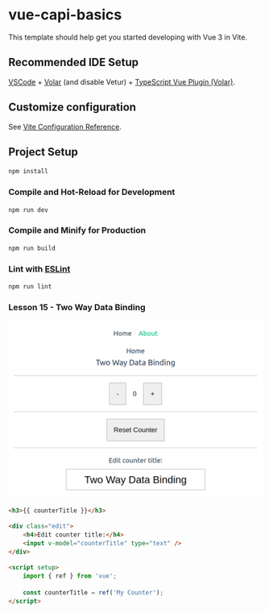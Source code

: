 # vue-capi-basics

This template should help get you started developing with Vue 3 in Vite.

## Recommended IDE Setup

[VSCode](https://code.visualstudio.com/) + [Volar](https://marketplace.visualstudio.com/items?itemName=Vue.volar) (and disable Vetur) + [TypeScript Vue Plugin (Volar)](https://marketplace.visualstudio.com/items?itemName=Vue.vscode-typescript-vue-plugin).

## Customize configuration

See [Vite Configuration Reference](https://vitejs.dev/config/).

## Project Setup

```sh
npm install
```

### Compile and Hot-Reload for Development

```sh
npm run dev
```

### Compile and Minify for Production

```sh
npm run build
```

### Lint with [ESLint](https://eslint.org/)

```sh
npm run lint
```

### Lesson 15 - Two Way Data Binding

<img src="images/lesson-15-2-way-data-binding-v-model-counterTitle.png" />

```html
<h3>{{ counterTitle }}</h3>
```

```html
<div class="edit">
	<h4>Edit counter title:</h4>
	<input v-model="counterTitle" type="text" />
</div>
```

```html
<script setup>
	import { ref } from 'vue';

	const counterTitle = ref('My Counter');
</script>
```

